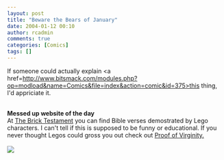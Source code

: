 ```yaml
---
layout: post
title: "Beware the Bears of January"
date: 2004-01-12 00:10
author: rcadmin
comments: true
categories: [Comics]
tags: []
---
```

If someone could actually explain <a href=http://www.bitsmack.com/modules.php?op=modload&name=Comics&file=index&action=comic&id=375>this thing,</a> I'd appriciate it.
<br />

<br />
<b>Messed up website of the day</b>
<br />
At <a href=http://www.thereverend.com/brick_testament/>The Brick Testament</a> you can find Bible verses demostrated by Lego characters. I can't tell if this is supposed to be funny or educational. If you never thought Legos could gross you out check out <a href=http://www.thereverend.com/brick_testament/the_law/proof_of_virginity/dt22_13.html>Proof of Virginity.</a><Br><br><!--more--><img src='/wp/wp-content/comics/20040112.gif' alt'' />
